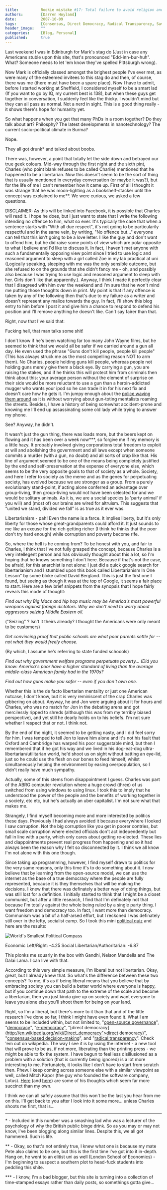 ```yaml
---
title:          Rookie mistake #17: Total failure to avoid religion and politics on a night out
authors:        [Darren Hoyland]
date:           2007-10-09
tags:           [Consensus, Direct Democracy, Radical Transparency, Save The World, Facebook, Sheffield, PhD, Society, Blogging, Englishness, Grown-Up Stuff, General Mutterings, If I was king, Open-source, Liberalism]
header_image:   ""
categories:     [Blog, Personal]
published:      true
---
```



Last weekend I was in Edinburgh for Mark's stag do (Just in case any Americans stuble upon this site, that's pronounced "Edd-inn-bur-huh". What? Someone needs to let 'em know they've spelled Pittsburgh wrong).

Now Mark is officially classed amongst the brighest people I've ever met, as were many of the esteemed invitees to this stag do and then, of course, there was me (there must have been a spare place). Now I have to admit, before I started working at Sheffield, I considered myself to be a smart lad (If you want to go by IQ, my current best is 138), but when these guys get together in conversation, I suddenly feel like the thicky. I wouldn't mind but they can all pass as normal. Not a nerd in sight. This is a good thing really - it shows there's hope for humanity yet.

So what happens when you get that many PhDs in a room together? Do they talk about art? Philosphy? The latest developments in nanotechnology? The current socio-political climate in Burma?

Nope.

They all got drunk* and talked about boobs.

There was, however, a point that totally let the side down and betrayed our true geek colours. Mid-way through the first night and the sixth pint, Charles (who point blank refuses to be called Charlie) mentioned that he happened to be a libertarian. Now this doesn't seem to be the sort of thing that is usually mentioned in everyday conversation (or maybe it was?), but for the life of me I can't remember how it came up. First of all I thought it was strange that he was moon-lighting as a bookshelf-stacker until the concept was explained to me**. We were curious, we asked a few questions.

DISCLAIMER: As this will be linked into Facebook, it is possible that Charles will read it. I hope he does, but I just want to state that I write the following intending no offence to him, what so ever. It's typically the case that when a sentence starts with "With all due respect", it's not going to be particularily respectful and in the same vein, by writing, "No offence but..." everyone can tell that this isn't going to be a love letter. I like the guy and don't want to offend him, but he did raise some points of view which are polar opposite to what I believe and I'd like to discuss it. In fact, I haven't met anyone with such a fundamentally opposing view point since I tried to use logic and reasoned argument to sleep with a girl called Zoe in my lab practical at uni (Logically speaking, sleeping with me was the only sensible outcome, but she refused to on the grounds that she didn't fancy me - oh, and possibly also because I was trying to use logic and reasoned argument to sleep with her. Girls don't like that apparently.). Anyway, I think I made it perfectly clear that I disagreed with him over the weekend and I'm sure that he won't mind me putting those thoughts down in print. My point is that if any offence is taken by any of the following then that's due to my failure as a writer and doesn't represent any malice towards the guy. In fact, I'll show this blog entry to him before  I post it and give him a chance to respond to defend his position and I'll remove anything he doesn't like. Can't say fairer than that.

Right, now that I've said that:

Fucking hell, that man talks some shit!

I don't know if he's been watching far too many John Wayne films, but he seemed to think that we would all be safer if we carried around a gun all day. He even used the phrase "Guns don't kill people, people kill people" (This has always struck me as the most compelling reason NOT to arm them). No Charles, people holding guns kill people, whereas people not holding guns merely give them a black eye. By carrying a gun, you are raising the stakes, and if he thinks this will protect him from criminals then think about this: your average person without the element of surprise on their side would be more reluctant to use a gun than a heroin-addicted mugger who wants your ipod so he can trade it in for his next fix and doesn't care how he gets it. I'm jumpy enough about the <a href="http://news.bbc.co.uk/1/hi/uk/4713753.stm">police waving them around</a> as it is without worrying about gun-toting mentalists roaming the streets. Besides, I have a history of being somewhat accident-prone and knowing me I'll end up assassinating some old lady while trying to answer my phone.

See? Anyway, he didn't.

It wasn't just the gun thing, there was loads more, but the beers kept on flowing and it has been over a week now***, so forgive me if my memory is a little hazy. It probably involved giving corporations total freedom to exploit at will and abolishing the government and all laws except when someone commits a murder (with a gun, no doubt) and all sorts of crap like that. His line of argument seemed to be one of the means being completely justified by the end and self-preservation at the expense of everyone else, which seems to be the very opposite goals to that of society as a whole. Society, and here I refer to society as the meme and as the genes for perpetuating society, has evolved because we are stronger as a group. From a purely evolutionary stand-point, if acting alone conferred an advantage over group-living, then group-living would not have been selected for and we would be solitary animals. As it is, we are a social species (a 'party animal' if you will) and (most of) our brains are wired for altruism. This suggests that "united we stand, divided we fall" is as true as it ever was.

Libertarisnism - pah! Even the name is a farce. It implies liberty, but it's only liberty for those whose great-grandparents could afford it. It just sounds to me like an excuse for the rich getting richer (I think he thinks that the poor don't try hard enough) while corruption and poverty become rife.

So, where the hell is he coming from? To be honest with you, and fair to Charles, I think that I've not fully grasped the concept, because Charles is a very intellegent person and has obviously thought about this a lot, so I'm hoping that he knows something I don't here. Because if that's not the case, be afraid, for this anarchist is not alone: I just did a quick google search for libertarianism and I stumbled upon this book called Libertarianism In One Lesson" by some bloke called David Bergland. This is just the first one I found, but seeing as though it was at the top of Google, it seems a fair place to start. Here are a few brief snippets from the synopsis that I hope fairly reveals this mode of thought:

_Find out why Big Macs and hip hop music may be America's most powerful weapons against foreign dictators. Why we don't need to worry about aggressors seizing Middle Eastern oil._

("Seizing" ? Isn't it theirs already? I thought the Americans were only meant to be customers)

_Get convincing proof that public schools are what poor parents settle for -- not what they would freely choose._

(By which, I assume he's referring to state funded schoools)

_Find out why government welfare programs perpetuate poverty... (Did you know: America's poor have a higher standard of living than the average middle-class American family had in the 1970s?_
    
_Find out how guns make you safer -- even if you don't own one._
   
Whether this is the de facto libertarian mentality or just one American nutcase, I don't know, but it is very reminiscent of the crap Charles was gibbering on about. Anyway, he and Jon were arguing about it for hours and Charles, who was no match for Jon in the debating arena and got mercilessly ripped to shreds (although this was from my terribly biased perspective), and yet still he dearly holds on to his beliefs. I'm not sure whether I respect that or not. I think not.

By the end of the night, it seemed to be getting nasty, and I did feel sorry for him. I was temped to tell Jon to leave him alone and it's not his fault that Oxford and Cambridge has warped his poor suggestable mind, but then I remembered that if he got his way and we lived in his dog-eat-dog ultra-libertarian/utilitarian world, he'd shoot us on sight without batting an eye-lid, just so he could use the flesh on our bones to feed himself, whilst simultaneously helping the environment by easing overpopulation, so I didn't really have much sympathy.

Actually, some of this stems from disappointment I guess. Charles was part of the ABRG computer revolution where a huge crowd (three) of us switched from using windows to using linux. I took this to imply that he understood the power of the people and the benefits of working together in a society, etc etc, but he's actually an uber capitalist. I'm not sure what that makes me.

Strangely, I find myself becoming more and more interested by politics these days. Previously I had always avoided it because everywhere I looked I saw corruption. Not the big corruption like you get in poorer contries, but small scale corruption where elected officials don't act independently but fall in line with a party, which only cares about getting re-elected. These lies and diappointments prevent real progress from happening and so it had always been the reason why I felt so disconnected by it. I think we all know I'm not alone with this one though.

Since taking up programming, however, I find myself drawn to politics for the very same reasons, only this time it's to do something about it. I now believe that by learning from the open-source model, we can use the internet as the base of a true democracy where the people are fully represented, because it is they themselves that will be making the decisions. I knew that there was definately a better way of doing things, but was still lost for a definition. I initially started to think that I might be a closet communist, but after a little research, I find that I'm definately not that because I'm totally against the whole being ruled by a single party thing. I want freedom and democracy too. In fact, I want more than democracy. Communism was a bit of a half-arsed effort, but I reckoned I was definately still over in the lefty, socialist camp. So I took  this mini [political quiz](http://www.politicalcompass.org/test) and here are the results:


![World's Smallest Political Compass](../media/wspg.png "World's Smallest Political Compass")

Economic Left/Right: -4.25 Social Libertarian/Authoritarian: -6.87 

This plonks me squarly in the box with Gandhi, Nelson Mandella and The Dalai Lama. I can live with that.

According to this very simple measure, I'm liberal but not libertarian. Okay, great, but I already knew that. So what's the difference between these two concepts? To me, it's as if being liberal means that you believe that by embracing society you can build a better world where everyone is happy, but if you continue down that path to the extreme of the scale and become a libertarian, then you just kinda give up on society and want everyone to leave you alone else you'll shoot them for being on your land.

Right, so I'm a liberal, but there's more to it than that and of the little research I've done so far, I think I might have even found it. What I am seems to be included within, but not limited to, "[open-source governance](http://en.wikipedia.org/wiki/Open_source_governance)", "[democracy](http://www.gutenberg.org/files/10753/10753.txt)", "[e-democracy](http://en.wikipedia.org/wiki/E-democracy)", "[direct democracy](http://en.wikipedia.org/wiki/Direct_democracy">direct democracy)", "[consensus-based decision-making](http://en.wikipedia.org/wiki/Consensus_decision-making)", and "[radical transparency](http://en.wikipedia.org/wiki/Radical_transparency)". Check 'em out on wikipedia. The way I see it is by using the internet - a new tool that will prove to be as, if not more, liberating than the printing press - we might be able to fix the system. I have begun to feel less disillusioned as a problem with a solution (that is currently being ignored) is a lot more interesting to me. Fortunately, it looks like I don't have to start from scratch then. Phew. I keep coming across someone else with a similar viewpoint as well, called Mitch Kapor (the guy who founded the software company, Lotus). [Here](http://www.ofbyandfor.org/node/view/610) (and [here](http://www.alternet.org/election04/20076/?page=entire)) are some of his thoughts which seem far more succinct than my own.

I think we can all safely assume that this won't be the last you hear from me on this. I'll get back to you after I look into it some more... unless Charles shoots me first, that is...


---

\* - Included in this number was a smashing lad who was a lecturer of the psychology of why the British public binge drink. So as you may or may not know, I've been blogging along similar lines. Despite this, we all got hammered. Such is life.

\** - Okay, so that's not entirely true, I knew what one is because my mate Pete also claims to be one,  but this is the first time I've got into it in-depth. Hang on, he went to an elitist uni as well (London School of Economics) - I'm beginning to suspect a southern plot to head-fuck students into peddling this shite.

\*** - I know, I'm a bad blogger, but this site is turning into a collection of time-stamped essays rather than daily posts, so somethings gotta give...

